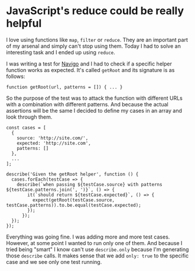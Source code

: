 # JavaScript's reduce could be really helpful

I love using functions like `map`, `filter` or `reduce`. They are an important part of my arsenal and simply can't stop using them. Today I had to solve an interesting task and I ended up using `reduce`.

I was writing a test for [Navigo](https://github.com/krasimir/navigo) and I had to check if a specific helper function works as expected. It's called `getRoot` and its signature is as follows:

```
function getRoot(url, patterns = []) { ... }
```

So the purpose of the test was to attack the function with different URLs with a combination with different patterns. And because the actual assertions will be the same I decided to define my cases in an array and look through them.

```
const cases = [
  { 
    source: 'http://site.com/',
    expected: 'http://site.com',
    patterns: []
  },
  ...
];

describe('Given the getRoot helper', function () {
  cases.forEach(testCase => {
    describe(`when passing ${testCase.source} with patterns ${testCase.patterns.join(', ')}`, () => {
        it(`should return ${testCase.expected}`, () => {
          expect(getRoot(testCase.source, testCase.patterns)).to.be.equal(testCase.expected);
        });
      });
  });
});
```

Everything was going fine. I was adding more and more test cases. However, at some point I wanted to run only one of them. And because I tried being "smart" I know can't use `describe.only` because I'm generating those `describe` calls. It makes sense that we add `only: true` to the specific case and we see only one test running.